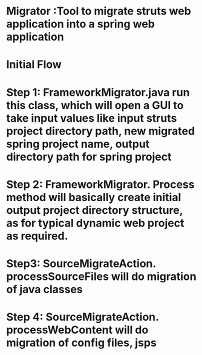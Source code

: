 # Migrator :Tool to migrate struts web application into a spring web application
 
# Initial Flow
 
# Step 1: FrameworkMigrator.java run this class, which will open a GUI to take input values like input struts project directory path, new migrated spring project name, output directory path for spring project
 

# Step 2: FrameworkMigrator. Process method will basically create initial output project directory structure, as for typical dynamic web project as required. 

# Step3: SourceMigrateAction. processSourceFiles will do migration of java classes

# Step 4: SourceMigrateAction. processWebContent will do migration of config files, jsps